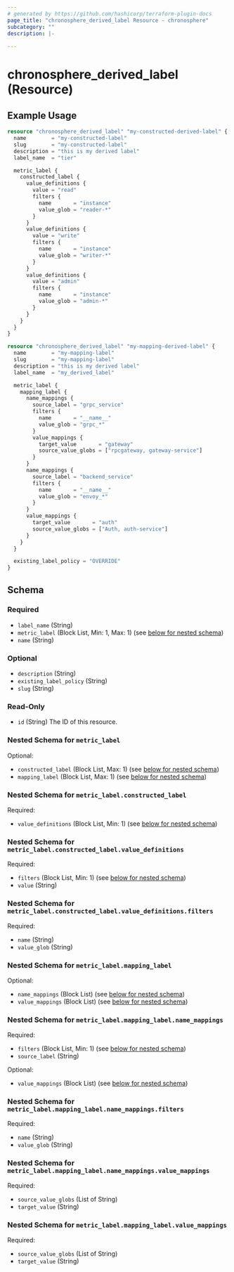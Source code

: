 ```yaml
---
# generated by https://github.com/hashicorp/terraform-plugin-docs
page_title: "chronosphere_derived_label Resource - chronosphere"
subcategory: ""
description: |-
  
---
```


# chronosphere_derived_label (Resource)



## Example Usage

```terraform
resource "chronosphere_derived_label" "my-constructed-derived-label" {
  name        = "my-constructed-label"
  slug        = "my-constructed-label"
  description = "this is my derived label"
  label_name  = "tier"

  metric_label {
    constructed_label {
      value_definitions {
        value = "read"
        filters {
          name       = "instance"
          value_glob = "reader-*"
        }
      }
      value_definitions {
        value = "write"
        filters {
          name       = "instance"
          value_glob = "writer-*"
        }
      }
      value_definitions {
        value = "admin"
        filters {
          name       = "instance"
          value_glob = "admin-*"
        }
      }
    }
  }
}

resource "chronosphere_derived_label" "my-mapping-derived-label" {
  name        = "my-mapping-label"
  slug        = "my-mapping-label"
  description = "this is my derived label"
  label_name  = "my_derived_label"

  metric_label {
    mapping_label {
      name_mappings {
        source_label = "grpc_service"
        filters {
          name       = "__name__"
          value_glob = "grpc_*"
        }
        value_mappings {
          target_value       = "gateway"
          source_value_globs = ["rpcgateway, gateway-service"]
        }
      }
      name_mappings {
        source_label = "backend_service"
        filters {
          name       = "__name__"
          value_glob = "envoy_*"
        }
      }
      value_mappings {
        target_value       = "auth"
        source_value_globs = ["Auth, auth-service"]
      }
    }
  }

  existing_label_policy = "OVERRIDE"
}
```

<!-- schema generated by tfplugindocs -->
## Schema

### Required

- `label_name` (String)
- `metric_label` (Block List, Min: 1, Max: 1) (see [below for nested schema](#nestedblock--metric_label))
- `name` (String)

### Optional

- `description` (String)
- `existing_label_policy` (String)
- `slug` (String)

### Read-Only

- `id` (String) The ID of this resource.

<a id="nestedblock--metric_label"></a>
### Nested Schema for `metric_label`

Optional:

- `constructed_label` (Block List, Max: 1) (see [below for nested schema](#nestedblock--metric_label--constructed_label))
- `mapping_label` (Block List, Max: 1) (see [below for nested schema](#nestedblock--metric_label--mapping_label))

<a id="nestedblock--metric_label--constructed_label"></a>
### Nested Schema for `metric_label.constructed_label`

Required:

- `value_definitions` (Block List, Min: 1) (see [below for nested schema](#nestedblock--metric_label--constructed_label--value_definitions))

<a id="nestedblock--metric_label--constructed_label--value_definitions"></a>
### Nested Schema for `metric_label.constructed_label.value_definitions`

Required:

- `filters` (Block List, Min: 1) (see [below for nested schema](#nestedblock--metric_label--constructed_label--value_definitions--filters))
- `value` (String)

<a id="nestedblock--metric_label--constructed_label--value_definitions--filters"></a>
### Nested Schema for `metric_label.constructed_label.value_definitions.filters`

Required:

- `name` (String)
- `value_glob` (String)




<a id="nestedblock--metric_label--mapping_label"></a>
### Nested Schema for `metric_label.mapping_label`

Optional:

- `name_mappings` (Block List) (see [below for nested schema](#nestedblock--metric_label--mapping_label--name_mappings))
- `value_mappings` (Block List) (see [below for nested schema](#nestedblock--metric_label--mapping_label--value_mappings))

<a id="nestedblock--metric_label--mapping_label--name_mappings"></a>
### Nested Schema for `metric_label.mapping_label.name_mappings`

Required:

- `filters` (Block List, Min: 1) (see [below for nested schema](#nestedblock--metric_label--mapping_label--name_mappings--filters))
- `source_label` (String)

Optional:

- `value_mappings` (Block List) (see [below for nested schema](#nestedblock--metric_label--mapping_label--name_mappings--value_mappings))

<a id="nestedblock--metric_label--mapping_label--name_mappings--filters"></a>
### Nested Schema for `metric_label.mapping_label.name_mappings.filters`

Required:

- `name` (String)
- `value_glob` (String)


<a id="nestedblock--metric_label--mapping_label--name_mappings--value_mappings"></a>
### Nested Schema for `metric_label.mapping_label.name_mappings.value_mappings`

Required:

- `source_value_globs` (List of String)
- `target_value` (String)



<a id="nestedblock--metric_label--mapping_label--value_mappings"></a>
### Nested Schema for `metric_label.mapping_label.value_mappings`

Required:

- `source_value_globs` (List of String)
- `target_value` (String)
